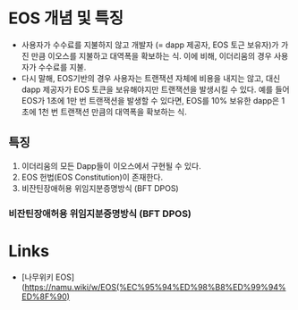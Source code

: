 # EOS 개념 및 특징 

- 사용자가 수수료를 지불하지 않고 개발자 (= dapp 제공자, EOS 토근 보유자)가 가진 만큼 이오스를 지불하고 대역폭을 확보하는 식. 이에 비해, 이더리움의 경우 사용자가 수수료를 지불.
- 다시 말해, EOS기반의 경우 사용자는 트랜잭션 자체에 비용을 내지는 않고, 대신 dapp 제공자가 EOS 토큰을 보유해야지만 트랜잭션을 발생시킬 수 있다. 예를 들어 EOS가 1초에 1만 번 트랜잭션을 발생할 수 있다면, EOS를 10% 보유한 dapp은 1초에 1천 번 트랜잭션 만큼의 대역폭을 확보하는 식.

## 특징
1. 이더리움의 모든 Dapp들이 이오스에서 구현될 수 있다.
2. EOS 헌법(EOS Constitution)이 존재한다.
3. 비잔틴장애허용 위임지분증명방식 (BFT DPOS)

### 비잔틴장애허용 위임지분증명방식 (BFT DPOS)

# Links
- [나무위키 EOS](https://namu.wiki/w/EOS(%EC%95%94%ED%98%B8%ED%99%94%ED%8F%90)